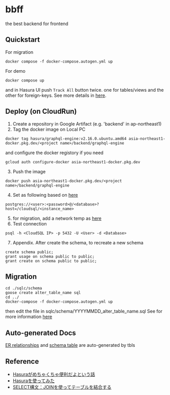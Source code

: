 # bbff
the best backend for frontend

## Quickstart
For migration
```
docker compose -f docker-compose.autogen.yml up
```

For demo
```
docker compose up
```

and in Hasura UI push `Track All` button twice. one for tables/views and the other for foreign-keys. See more details in [here](https://hasura.io/docs/latest/schema/postgres/using-existing-database/).

## Deploy (on CloudRun)
 1. Create a repository in Google Artifact (e.g. 'backend' in ap-northeast1)
 2. Tag the docker image on Local PC
  ```
  docker tag hasura/graphql-engine:v2.16.0.ubuntu.amd64 asia-northeast1-docker.pkg.dev/<project name>/backend/graphql-engine
  ```
  and configure the docker registory if you need
  ```
  gcloud auth configure-docker asia-northeast1-docker.pkg.dev
  ```
 3. Push the image
  ```
  docker push asia-northeast1-docker.pkg.dev/<project name>/backend/graphql-engine
  ```
 4. Set as following based on [here](https://github.com/hasura/graphql-engine/issues/2673#issuecomment-545182529)
  ```
  postgres://<user>:<password>@/<database>?host=/cloudsql/<instance_name>
  ```
 5. for migration, add a network temp as [here](https://cloud.google.com/sql/docs/postgres/configure-ip)
 6. Test connection
  ```
  psql -h <CloudSQL IP> -p 5432 -U <User> -d <Database>
  ```
 7. Appendix. After create the schema, to recreate a new schema
  ```
  create schema public;
  grant usage on schema public to public;
  grant create on schema public to public;
  ```


## Migration
```
cd ./sqlc/schema
goose create alter_table_name sql
cd ../
docker-compose -f docker-compose.autogen.yml up
```
then edit the file in sqlc/schema/YYYYMMDD_alter_table_name.sql
See for more information [here](https://github.com/pressly/goose)

## Auto-generated Docs
[ER relationships](https://raw.githubusercontent.com/tk42/bbff/main/dbdoc/schema.svg) and [schema table](./dbdoc/README.md) are auto-generated by tbls

## Reference
 - [Hasuraがめちゃくちゃ便利だよという話](https://qiita.com/maaz118/items/9e198ea91ad8fc624491)
 - [Hasuraを使ってみた](https://qiita.com/kyamamoto9120/items/e0f3f15dac9ff532e202)
 - [SELECT構文：JOINを使ってテーブルを結合する](https://rfs.jp/sb/sql/s03/03_3.html)
